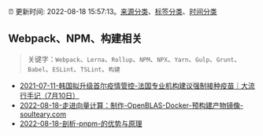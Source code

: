 :alarm_clock: 更新时间: 2022-08-18 15:57:13。[来源分类](../README.md)、[标签分类](../TAGS.md)、[时间分类](../TIMELINE.md)

## Webpack、NPM、构建相关


> 关键字：`Webpack`、`Lerna`、`Rollup`、`NPM`、`NPX`、`Yarn`、`Gulp`、`Grunt`、`Babel`、`ESLint`、`TSLint`、`构建`



- [2021-07-11-韩国拟升级首尔疫情管控-法国专业机构建议强制接种疫苗｜大流行手记（7月10日）](https://m.caixin.com/m/2021-07-11/101738786.html) 
- [2022-08-18-走进向量计算：制作-OpenBLAS-Docker-预构建产物镜像-soulteary.com](https://blogread.cn/news/go.php?idItem=15323&url=https%3A%2F%2Fsoulteary.com%2F2022%2F07%2F31%2Finto-vector-computing-making-openblas-docker-prebuilt-product-images.html%3Fcomefrom%3Dhttps%253A%252F%252Fblogread.cn%252Fnews%252F) 
- [2022-08-18-剖析-pnpm-的优势与原理](https://toutiao.io/k/sqmcv7p) 